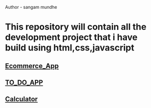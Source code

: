 Author - sangam mundhe
<h1>This repository will contain all the development project that i have  build using html,css,javascript</h1>
<h2><a href="https://sangammundhe.000webhostapp.com/ecommerce/index.html  "target=”_blank” " >Ecommerce_App</a></h2>
<h2><a href="https://sangammundhe.000webhostapp.com/TODOAPP/index.html" target= "_blank">TO_DO_APP</a></h2>
<h2><a href="https://sangammundhe.000webhostapp.com/calculater/index.html" target= "_blank">Calculator</a></h2>
